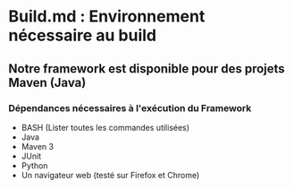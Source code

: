 # Build.md : Environnement nécessaire au build

##  Notre framework est disponible pour des projets Maven (Java)

### Dépendances nécessaires à l'exécution du Framework
* BASH (Lister toutes les commandes utilisées)
* Java
* Maven 3 
* JUnit
* Python
* Un navigateur web (testé sur Firefox et Chrome)

